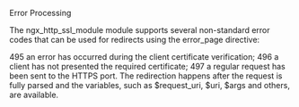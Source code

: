 Error Processing

The ngx_http_ssl_module module supports several non-standard error codes that can be used for redirects using the error_page directive:

495
an error has occurred during the client certificate verification;
496
a client has not presented the required certificate;
497
a regular request has been sent to the HTTPS port.
The redirection happens after the request is fully parsed and the variables, such as $request_uri, $uri, $args and others, are available.
